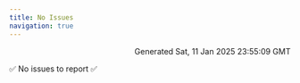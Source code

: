 ```yaml
---
title: No Issues
navigation: true
---
```


<p style="text-align:right;color:#cccs">
Generated Sat, 11 Jan 2025 23:55:09 GMT
</p>
<p>✅ No issues to report ✅</p>



